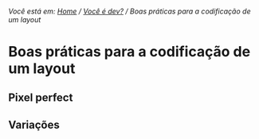 ###### Você está em: [Home](/) / [Você é dev?](/docs/chapter-3/README.md) / Boas práticas para a codificação de um layout

# Boas práticas para a codificação de um layout

## Pixel perfect

## Variações